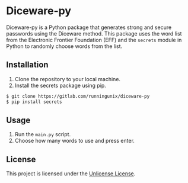 # Diceware-py

Diceware-py is a Python package that generates strong and secure passwords using the Diceware method. This package uses the word list from the Electronic Frontier Foundation (EFF) and the `secrets` module in Python to randomly choose words from the list.

## Installation

1. Clone the repository to your local machine.
2. Install the secrets package using pip.

```sh
$ git clone https://gitlab.com/runningunix/diceware-py
$ pip install secrets
```
## Usage

1. Run the `main.py` script.
2. Choose how many words to use and press enter.

## License

This project is licensed under the [Unlicense License](LICENSE).
